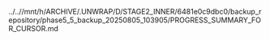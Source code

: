 ../..//mnt/h/ARCHIVE/.UNWRAP/D/STAGE2_INNER/6481e0c9dbc0/backup_repository/phase5_5_backup_20250805_103905/PROGRESS_SUMMARY_FOR_CURSOR.md